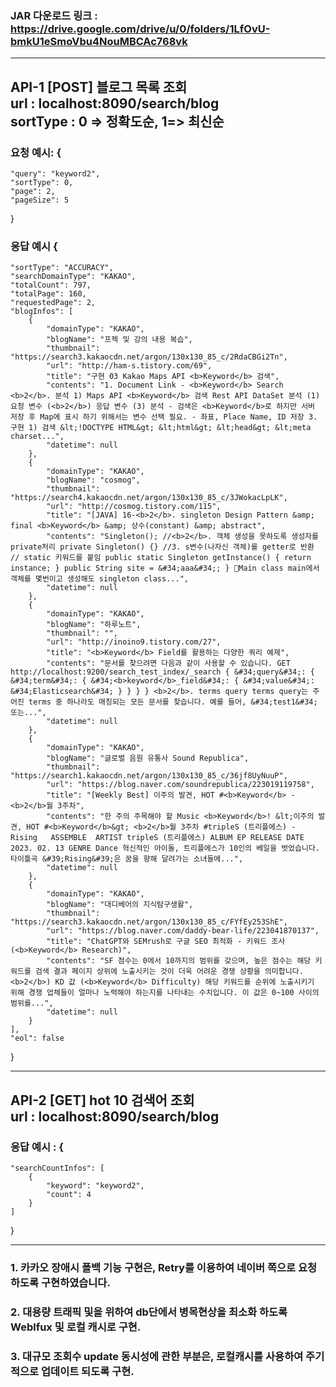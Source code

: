 ### JAR 다운로드 링크 : https://drive.google.com/drive/u/0/folders/1LfOvU-bmkU1eSmoVbu4NouMBCAc768vk

<hr/>

## API-1 [POST] 블로그 목록 조회 <br>url : localhost:8090/search/blog<br>sortType : 0 => 정확도순, 1=> 최신순
### 요청 예시: {
    "query": "keyword2",
    "sortType": 0,
    "page": 2,
    "pageSize": 5
}

### 응답 예시 {
    "sortType": "ACCURACY",
    "searchDomainType": "KAKAO",
    "totalCount": 797,
    "totalPage": 160,
    "requestedPage": 2,
    "blogInfos": [
        {
            "domainType": "KAKAO",
            "blogName": "프젝 및 강의 내용 복습",
            "thumbnail": "https://search3.kakaocdn.net/argon/130x130_85_c/2RdaCBGi2Tn",
            "url": "http://ham-s.tistory.com/69",
            "title": "구현 03 Kakao Maps API <b>Keyword</b> 검색",
            "contents": "1. Document Link - <b>Keyword</b> Search <b>2</b>. 분석 1) Maps API <b>Keyword</b> 검색 Rest API DataSet 분석 (1) 요청 변수 (<b>2</b>) 응답 변수 (3) 분석 - 검색은 <b>Keyword</b>로 하지만 서버 저장 후 Map에 표시 하기 위해서는 변수 선택 필요. - 좌표, Place Name, ID 저장 3. 구현 1) 검색 &lt;!DOCTYPE HTML&gt; &lt;html&gt; &lt;head&gt; &lt;meta charset...",
            "datetime": null
        },
        {
            "domainType": "KAKAO",
            "blogName": "cosmog",
            "thumbnail": "https://search4.kakaocdn.net/argon/130x130_85_c/3JWokacLpLK",
            "url": "http://cosmog.tistory.com/115",
            "title": "[JAVA] 16-<b>2</b>. singleton Design Pattern &amp; final <b>Keyword</b> &amp; 상수(constant) &amp; abstract",
            "contents": "Singleton(); //<b>2</b>. 객체 생성을 못하도록 생성자를 private처리 private Singleton() {} //3. s변수(나자신 객체)를 getter로 반환 // static 키워드를 붙임 public static Singleton getInstance() { return instance; } public String site = &#34;aaa&#34;; } 🔆Main class main에서 객체를 몇번이고 생성해도 singleton class...",
            "datetime": null
        },
        {
            "domainType": "KAKAO",
            "blogName": "하루노트",
            "thumbnail": "",
            "url": "http://inoino9.tistory.com/27",
            "title": "<b>Keyword</b> Field를 활용하는 다양한 쿼리 예제",
            "contents": "문서를 찾으려면 다음과 같이 사용할 수 있습니다. GET http://localhost:9200/search_test_index/_search { &#34;query&#34;: { &#34;term&#34;: { &#34;<b>keyword</b>_field&#34;: { &#34;value&#34;: &#34;Elasticsearch&#34; } } } } <b>2</b>. terms query terms query는 주어진 terms 중 하나라도 매칭되는 모든 문서를 찾습니다. 예를 들어, &#34;test1&#34; 또는...",
            "datetime": null
        },
        {
            "domainType": "KAKAO",
            "blogName": "글로벌 음원 유통사 Sound Republica",
            "thumbnail": "https://search1.kakaocdn.net/argon/130x130_85_c/36jf8UyNuuP",
            "url": "https://blog.naver.com/soundrepublica/223019119758",
            "title": "[Weekly Best] 이주의 발견, HOT #<b>Keyword</b> - <b>2</b>월 3주차",
            "contents": "한 주의 주목해야 할 Music <b>Keyword</b>! &lt;이주의 발견, HOT #<b>Keyword</b>&gt; <b>2</b>월 3주차 #tripleS (트리플에스) - Rising ​ ​ ASSEMBLE ​ ARTIST tripleS (트리플에스) ALBUM EP RELEASE DATE 2023. 02. 13 GENRE Dance 혁신적인 아이돌, 트리플에스가 10인의 베일을 벗었습니다. ​ 타이틀곡 &#39;Rising&#39;은 꿈을 향해 달려가는 소녀들에...",
            "datetime": null
        },
        {
            "domainType": "KAKAO",
            "blogName": "대디베어의 지식탐구생활",
            "thumbnail": "https://search3.kakaocdn.net/argon/130x130_85_c/FYfEy253ShE",
            "url": "https://blog.naver.com/daddy-bear-life/223041870137",
            "title": "ChatGPT와 SEMrush로 구글 SEO 최적화 - 키워드 조사 (<b>Keyword</b> Research)",
            "contents": "SF 점수는 0에서 10까지의 범위를 갖으며, 높은 점수는 해당 키워드를 검색 결과 페이지 상위에 노출시키는 것이 더욱 어려운 경쟁 상황을 의미합니다. ​ <b>2</b>) KD 값 (<b>Keyword</b> Difficulty) 해당 키워드를 순위에 노출시키기 위해 경쟁 업체들이 얼마나 노력해야 하는지를 나타내는 수치입니다. 이 값은 0~100 사이의 범위를...",
            "datetime": null
        }
    ],
    "eol": false
}

<hr/>

## API-2 [GET] hot 10 검색어 조회 <br>url : localhost:8090/search/blog
### 응답 예시 : {
    "searchCountInfos": [
        {
            "keyword": "keyword2",
            "count": 4
        }
    ]
}

<hr/>

### 1. 카카오 장애시 폴백 기능 구현은, Retry를 이용하여 네이버 쪽으로 요청하도록 구현하였습니다.
### 2. 대용량 트래픽 및을 위하여 db단에서 병목현상을 최소화 하도록 Weblfux 및 로컬 캐시로 구현.
### 3. 대규모 조회수 update 동시성에 관한 부분은, 로컬캐시를 사용하여 주기적으로 업데이트 되도록 구현.